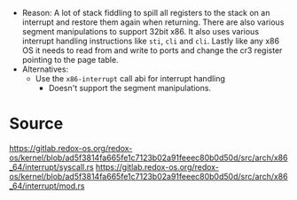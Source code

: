 * Reason: A lot of stack fiddling to spill all registers to the stack on an interrupt and restore them again when returning.
  There are also various segment manipulations to support 32bit x86.
  It also uses various interrupt handling instructions like `sti`, `cli` and `cli`.
  Lastly like any x86 OS it needs to read from and write to ports and change the cr3 register pointing to the page table.
* Alternatives:
    * Use the `x86-interrupt` call abi for interrupt handling
        * Doesn't support the segment manipulations.

# Source

https://gitlab.redox-os.org/redox-os/kernel/blob/ad5f3814fa665fe1c7123b02a91feeec80b0d50d/src/arch/x86_64/interrupt/syscall.rs
https://gitlab.redox-os.org/redox-os/kernel/blob/ad5f3814fa665fe1c7123b02a91feeec80b0d50d/src/arch/x86_64/interrupt/mod.rs
